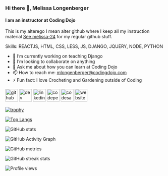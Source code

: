 ### Hi there 👋, Melissa Longenberger
#### I am an instructor at Coding Dojo
This is my alterego I mean alter github where I keep all my instruction material [See melissa-24](https://github.com/melissa-24) for my regular github stuff.

Skills: REACTJS, HTML, CSS, LESS, JS, DJANGO, JQUERY, NODE, PYTHON

- 🔭 I’m currently working on teaching Django 
- 👯 I’m looking to collaborate on anything 
- 💬 Ask me about how you can learn at Coding Dojo 
- 📫 How to reach me: mlongenberger@codingdojo.com 
- ⚡ Fun fact: I love Crocheting and Gardening outside of Coding 


[<img src='https://cdn.jsdelivr.net/npm/simple-icons@3.0.1/icons/github.svg' alt='github' height='40'>](https://github.com/dojo24)  [<img src='https://cdn.jsdelivr.net/npm/simple-icons@3.0.1/icons/dev-dot-to.svg' alt='dev' height='40'>](https://dev.to/melissa24)  [<img src='https://cdn.jsdelivr.net/npm/simple-icons@3.0.1/icons/linkedin.svg' alt='linkedin' height='40'>](https://www.linkedin.com/in/melissa-longenberger/)  [<img src='https://cdn.jsdelivr.net/npm/simple-icons@3.0.1/icons/codepen.svg' alt='codepen' height='40'>](https://codepen.io/WolfsVeteran)  [<img src='https://cdn.jsdelivr.net/npm/simple-icons@3.0.1/icons/codesandbox.svg' alt='codesandbox' height='40'>](https://codesandbox.io/u/melissa-24)  [<img src='https://cdn.jsdelivr.net/npm/simple-icons@3.0.1/icons/icloud.svg' alt='website' height='40'>](https://melissa-longenberger.com)  

[![trophy](https://github-profile-trophy.vercel.app/?username=dojo24)](https://github.com/ryo-ma/github-profile-trophy)

[![Top Langs](https://github-readme-stats.vercel.app/api/top-langs/?username=dojo24)](https://github.com/anuraghazra/github-readme-stats)

![GitHub stats](https://github-readme-stats.vercel.app/api?username=dojo24&show_icons=true)  

![GitHub Activity Graph](https://activity-graph.herokuapp.com/graph?username=dojo24)  

![GitHub metrics](https://metrics.lecoq.io/dojo24)  

![GitHub streak stats](https://github-readme-streak-stats.herokuapp.com/?user=dojo24)  

![Profile views](https://gpvc.arturio.dev/dojo24)  
